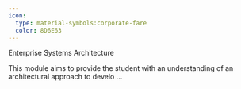```yaml
---
icon:
  type: material-symbols:corporate-fare
  color: 8D6E63
---
```


Enterprise Systems Architecture

This module aims to provide the student with an understanding of an architectural approach to develo ... 
